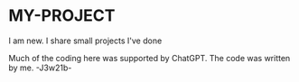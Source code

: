 # MY-PROJECT
I am new. I share small projects I've done

Much of the coding here was supported by ChatGPT. The code was written by me. -J3w21b-
